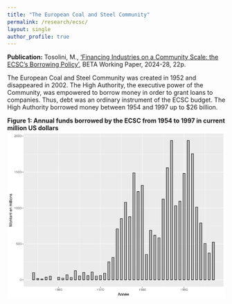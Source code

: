 ```yaml
---
title: "The European Coal and Steel Community"
permalink: /research/ecsc/
layout: single
author_profile: true
---
```


**Publication:** Tosolini, M., [‘Financing Industries on a Community Scale: the ECSC’s Borrowing Policy’](https://beta.u-strasbg.fr/WP/2024/2024-28.pdf), BETA Working Paper, 2024-28, 22p.


The European Coal and Steel Community was created in 1952 and disappeared in 2002. The High Authority, the executive power of the Community, was empowered to borrow money in order to grant loans to companies. Thus, debt was an ordinary instrument of the ECSC budget. The High Authority borrowed money between 1954 and 1997 up to $26 billion.


**Figure 1: Annual funds borrowed by the ECSC from 1954 to 1997 in current million US dollars**
![Montants empruntés](/images/total_par_an_courants.png)

